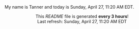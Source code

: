 My name is Tanner and today is Sunday, April 27, 11:20 AM EDT.

<p align="center">This <i>README</i> file is generated <b>every 3 hours</b>!</br>Last refresh: Sunday, April 27, 11:20 AM EDT<br /></p>
